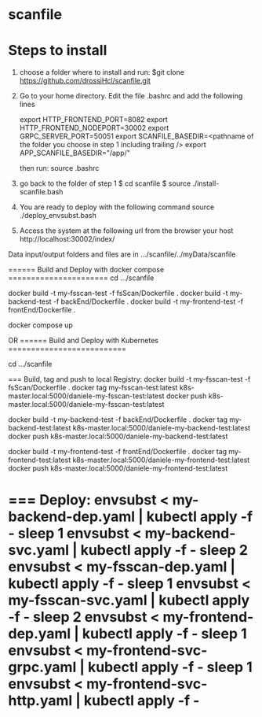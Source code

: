 # scanfile

# Steps to install

1) choose a folder where to install and run:
   $git clone https://github.com/drossiHcl/scanfile.git
2) Go to your home directory.
   Edit the file .bashrc and add the following lines

   export HTTP_FRONTEND_PORT=8082
   export HTTP_FRONTEND_NODEPORT=30002
   export GRPC_SERVER_PORT=50051
   export SCANFILE_BASEDIR=<pathname of the folder you choose in step 1 including trailing />
   export APP_SCANFILE_BASEDIR="/app/"
   
   then run:
   source .bashrc

3) go back to the folder of step 1
   $ cd scanfile
   $ source ./install-scanfile.bash
   
4) You are ready to deploy with the following command
   source ./deploy_envsubst.bash
   
5) Access the system at the following url from the browser your host
   http://localhost:30002/index/



Data input/output folders and files are in .../scanfile/../myData/scanfile

====== Build and Deploy with docker compose ======================
cd .../scanfile

docker build -t my-fsscan-test -f fsScan/Dockerfile .
docker build -t my-backend-test -f backEnd/Dockerfile .
docker build -t my-frontend-test -f frontEnd/Dockerfile .

docker compose up

OR 
====== Build and Deploy with Kubernetes ==========================

cd .../scanfile

=== Build, tag and push to local Registry:
docker build -t my-fsscan-test -f fsScan/Dockerfile .
docker tag my-fsscan-test:latest k8s-master.local:5000/daniele-my-fsscan-test:latest
docker push k8s-master.local:5000/daniele-my-fsscan-test:latest

docker build -t my-backend-test -f backEnd/Dockerfile .
docker tag my-backend-test:latest k8s-master.local:5000/daniele-my-backend-test:latest
docker push k8s-master.local:5000/daniele-my-backend-test:latest

docker build -t my-frontend-test -f frontEnd/Dockerfile .
docker tag my-frontend-test:latest k8s-master.local:5000/daniele-my-frontend-test:latest
docker push k8s-master.local:5000/daniele-my-frontend-test:latest

=== Deploy:
envsubst < my-backend-dep.yaml | kubectl apply -f -
sleep 1
envsubst < my-backend-svc.yaml | kubectl apply -f -
sleep 2
envsubst < my-fsscan-dep.yaml | kubectl apply -f -
sleep 1
envsubst < my-fsscan-svc.yaml | kubectl apply -f -
sleep 2
envsubst < my-frontend-dep.yaml | kubectl apply -f -
sleep 1
envsubst < my-frontend-svc-grpc.yaml | kubectl apply -f -
sleep 1
envsubst < my-frontend-svc-http.yaml | kubectl apply -f -
===================================================================


